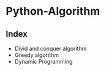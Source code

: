 # Python-Algorithm
## Index

- Divid and conquer algorithm
- Greedy algorithm
- Dynamic Programming
